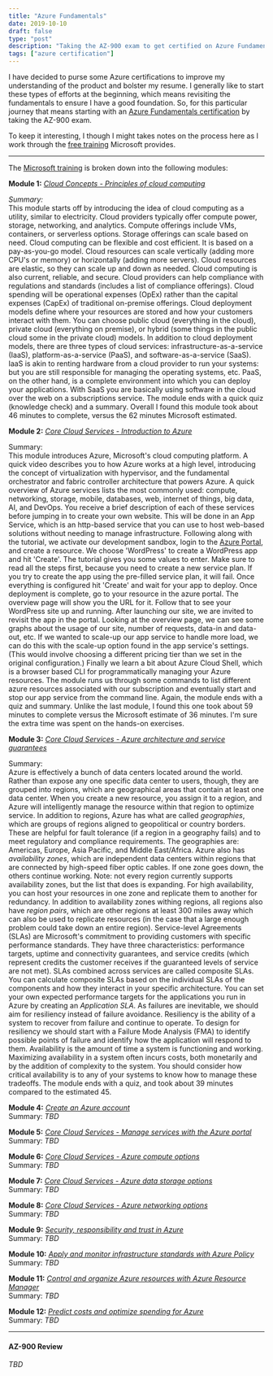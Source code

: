 ```yaml
---
title: "Azure Fundamentals"
date: 2019-10-10
draft: false
type: "post"
description: "Taking the AZ-900 exam to get certified on Azure Fundamentals"
tags: ["azure certification"]
---
```


I have decided to purse some Azure certifications to improve my understanding of the product and bolster my resume. I generally like to start these types of efforts at the beginning, which means revisiting the fundamentals to ensure I have a good foundation. So, for this particular journey that means starting with an [Azure Fundamentals certification](https://www.microsoft.com/en-us/learning/azure-fundamentals.aspx) by taking the AZ-900 exam.

To keep it interesting, I though I might takes notes on the process here as I work through the [free training](https://docs.microsoft.com/en-us/learn/paths/azure-fundamentals/) Microsoft provides.

---

The [Microsoft training](https://docs.microsoft.com/en-us/learn/paths/azure-fundamentals/) is broken down into the following modules:

**Module 1:** *[Cloud Concepts - Principles of cloud computing](https://docs.microsoft.com/en-us/learn/modules/principles-cloud-computing/index)*

*Summary:*  
This module starts off by introducing the idea of cloud computing as a utility, similar to electricity. Cloud providers typically offer compute power, storage, networking, and analytics. Compute offerings include VMs, containers, or serverless options. Storage offerings can scale based on need. Cloud computing can be flexible and cost efficient. It is based on a pay-as-you-go model. Cloud resources can scale vertically (adding more CPU's or memory) or horizontally (adding more servers). Cloud resources are elastic, so they can scale up and down as needed. Cloud computing is also current, reliable, and secure. Cloud providers can help compliance with regulations and standards (includes a list of compliance offerings). Cloud spending will be operational expenses (OpEx) rather than the capital expenses (CapEx) of traditional on-premise offerings. Cloud deployment models define where your resources are stored and how your customers interact with them. You can choose public cloud (everything in the cloud), private cloud (everything on premise), or hybrid (some things in the public cloud some in the private cloud) models. In addition to cloud deployment models, there are three types of cloud services: infrastructure-as-a-service (IaaS), platform-as-a-service (PaaS), and software-as-a-service (SaaS). IaaS is akin to renting hardware from a cloud provider to run your systems: but you are still responsible for managing the operating systems, etc. PaaS, on the other hand, is a complete environment into which you can deploy your applications. With SaaS you are basically using software in the cloud over the web on a subscriptions service. The module ends with a quick quiz (knowledge check) and a summary. Overall I found this module took about 46 minutes to complete, versus the 62 minutes Microsoft estimated.

**Module 2:** *[Core Cloud Services - Introduction to Azure](https://docs.microsoft.com/en-us/learn/modules/welcome-to-azure/index)*

Summary:  
This module introduces Azure, Microsoft's cloud computing platform. A quick video describes you to how Azure works at a high level, introducing the concept of virtualization with hypervisor, and the fundamental orchestrator and fabric controller architecture that powers Azure. A quick overview of Azure services lists the most commonly used: compute, networking, storage, mobile, databases, web, internet of things, big data, AI, and DevOps. You receive a brief description of each of these services before jumping in to create your own website. This will be done in an App Service, which is an http-based service that you can use to host web-based solutions without needing to manage infrastructure. Following along with the tutorial, we activate our development sandbox, login to the [Azure Portal](https://portal.azure.com/), and create a resource. We choose 'WordPress' to create a WordPress app and hit 'Create'. The tutorial gives you some values to enter. Make sure to read all the steps first, because you need to create a new service plan. If you try to create the app using the pre-filled service plan, it will fail. Once everything is configured hit 'Create' and wait for your app to deploy. Once deployment is complete, go to your resource in the azure portal. The overview page will show you the URL for it. Follow that to see your WordPress site up and running. After launching our site, we are invited to revisit the app in the portal. Looking at the overview page, we can see some graphs about the usage of our site, number of requests, data-in and data-out, etc. If we wanted to scale-up our app service to handle more load, we can do this with the scale-up option found in the app service's settings. (This would involve choosing a different pricing tier than we set in the original configuration.) Finally we learn a bit about Azure Cloud Shell, which is a browser based CLI for programmatically managing your Azure resources. The module runs us through some commands to list different azure resources associated with our subscription and eventually start and stop our app service from the command line. Again, the module ends with a quiz and summary. Unlike the last module, I found this one took about 59 minutes to complete versus the Microsoft estimate of 36 minutes. I'm sure the extra time was spent on the hands-on exercises.


**Module 3:** *[Core Cloud Services - Azure architecture and service guarantees](https://docs.microsoft.com/en-us/learn/modules/explore-azure-infrastructure/index)*

Summary:  
Azure is effectively a bunch of data centers located around the world. Rather than expose any one specific data center to users, though, they are grouped into regions, which are geographical areas that contain at least one data center. When you create a new resource, you assign it to a region, and Azure will intelligently manage the resource within that region to optimize service. In addition to regions, Azure has what are called *geographies*, which are groups of regions aligned to geopolitical or country borders. These are helpful for fault tolerance (if a region in a geography fails) and to meet regulatory and compliance requirements. The geographies are: Americas, Europe, Asia Pacific, and Middle East/Africa. Azure also has *availability zones*, which are independent data centers within regions that are connected by high-speed fiber optic cables. If one zone goes down, the others continue working. Note: not every region currently supports availability zones, but the list that does is expanding. For high availability, you can host your resources in one zone and replicate them to another for redundancy. In addition to availability zones withing regions, all regions also have *region pairs*, which are other regions at least 300 miles away which can also be used to replicate resources (in the case that a large enough problem could take down an entire region). Service-level Agreements (SLAs) are Microsoft's commitment to providing customers with specific performance standards. They have three characteristics: performance targets, uptime and connectivity guarantees, and service credits (which represent credits the customer receives if the guaranteed levels of service are not met). SLAs combined across services are called composite SLAs. You can calculate composite SLAs based on the individual SLAs of the components and how they interact in your specific architecture. You can set your own expected performance targets for the applications you run in Azure by creating an *Application SLA*. As failures are inevitable, we should aim for resiliency instead of failure avoidance. Resiliency is the ability of a system to recover from failure and continue to operate. To design for resiliency we should start with a Failure Mode Analysis (FMA) to identify possible points of failure and identify how the application will respond to them. Availability is the amount of time a system is functioning and working. Maximizing availability in a system often incurs costs, both monetarily and by the addition of complexity to the system. You should consider how critical availability is to any of your systems to know how to manage these tradeoffs. The module ends with a quiz, and took about 39 minutes compared to the estimated 45.

**Module 4:** *[Create an Azure account](https://docs.microsoft.com/en-us/learn/modules/create-an-azure-account/index)*  
Summary:
*TBD*

**Module 5:** *[Core Cloud Services - Manage services with the Azure portal](https://docs.microsoft.com/en-us/learn/modules/tour-azure-portal/index)*  
Summary:
*TBD*

**Module 6:** *[Core Cloud Services - Azure compute options](https://docs.microsoft.com/en-us/learn/modules/intro-to-azure-compute/index)*  
Summary:
*TBD*

**Module 7:** *[Core Cloud Services - Azure data storage options](https://docs.microsoft.com/en-us/learn/modules/intro-to-data-in-azure/index)*  
Summary:
*TBD*

**Module 8:** *[Core Cloud Services - Azure networking options](https://docs.microsoft.com/en-us/learn/modules/intro-to-azure-networking/index)*  
Summary:
*TBD*

**Module 9:** *[Security, responsibility and trust in Azure](https://docs.microsoft.com/en-us/learn/modules/intro-to-security-in-azure/index)*  
Summary:
*TBD*

**Module 10:** *[Apply and monitor infrastructure standards with Azure Policy](https://docs.microsoft.com/en-us/learn/modules/intro-to-governance/index)*  
Summary:
*TBD*

**Module 11:** *[Control and organize Azure resources with Azure Resource Manager](https://docs.microsoft.com/en-us/learn/modules/control-and-organize-with-azure-resource-manager/index)*  
Summary:
*TBD*

**Module 12:** *[Predict costs and optimize spending for Azure](https://docs.microsoft.com/en-us/learn/modules/predict-costs-and-optimize-spending/index)*  
Summary:
*TBD*

---

#### AZ-900 Review

*TBD*